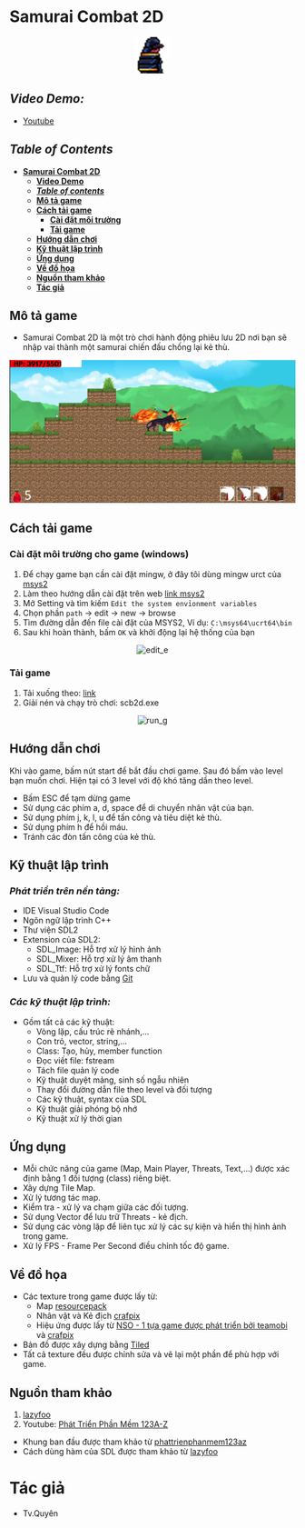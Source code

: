 # **Samurai Combat 2D**

<div style = "text-align: center;">

![Samurai Combat 2D](img_source/icon.png)

</div>

## ***Video Demo:***

- [Youtube](https://www.youtube.com/watch?v=v81oVOWdSM0)

## ***Table of Contents***
- [**Samurai Combat 2D**](#samurai-combat-2d)
    - [**Video Demo**](#video-demo)
    - [***Table of contents***](#table-of-contents)
    - [**Mô tả game**](#mô-tả-game)
    - [**Cách tải game**](#cách-tải-game)
        - [**Cài đặt môi trường**](#cài-đặt-môi-trường-cho-game-windows)
        - [**Tải game**](#tải-game)
    - [**Hướng dẫn chơi**](#hướng-dẫn-chơi)
    - [**Kỹ thuật lập trình**](#kỹ-thuật-lập-trình)
    - [**Ứng dụng**](#ứng-dụng)
    - [**Về đồ họa**](#về-đồ-họa)
    - [**Nguồn tham khảo**](#nguồn-tham-khảo)
    - [**Tác giả**](#tác-giả)

## Mô tả game

- Samurai Combat 2D là một trò chơi hành động phiêu lưu 2D nơi bạn sẽ nhập vai thành một samurai chiến đấu chống lại kẻ thù.

<div style = "text-align: center;">

![Demo1](demo/demo1.png)

</div>

## Cách tải game

### Cài đặt môi trường cho game (windows)

1. Để chạy game bạn cần cài đặt mingw, ở đây tôi dùng mingw urct của [msys2](https://www.msys2.org/)
2. Làm theo hướng dẫn cài đặt trên web [link msys2](https://www.msys2.org/)
3. Mở Setting và tìm kiếm `Edit the system envỉonment variables`
4. Chọn phần `path` -> edit -> new -> browse
5. Tìm đường dẫn đến file cài đặt của MSYS2, Ví dụ: `C:\msys64\ucrt64\bin`
6. Sau khi hoàn thành, bấm `OK` và khởi động lại hệ thống của bạn

<div style = "text-align: center;">

![edit_e](demo/edit_e.gif)

</div>

### Tải game

1. Tải xuống theo: [link](https://github.com/Nezuko1909/SDL_Game_prj/releases/download/scb2d_v_0.1.0/scb2d.rar)
2. Giải nén và chạy trò chơi: scb2d.exe

<div style = "text-align: center;">

![run_g](demo/run_g.gif)

</div>

## Hướng dẫn chơi

Khi vào game, bấm nút start để bắt đầu chơi game. 
Sau đó bấm vào level bạn muốn chơi. Hiện tại có 3 level với độ khó tăng dần theo level.

- Bấm ESC để tạm dừng game
- Sử dụng các phím a, d, space để di chuyển nhân vật của bạn.
- Sử dụng phím j, k, l, u để tấn công và tiêu diệt kẻ thù.
- Sử dụng phím h để hồi máu.
- Tránh các đòn tấn công của kẻ thù.

## Kỹ thuật lập trình
### ***Phát triển trên nền tảng:***
- IDE Visual Studio Code
- Ngôn ngữ lập trình C++
- Thư viện SDL2
- Extension của SDL2:
    - SDL_Image: Hỗ trợ xử lý hình ảnh
    - SDL_Mixer: Hỗ trợ xử lý âm thanh
    - SDL_Ttf: Hỗ trợ xử lý fonts chữ
- Lưu và quản lý code bằng [Git](https://github.com/)

### ***Các kỹ thuật lập trình:***
- Gồm tất cả các kỹ thuật:
    - Vòng lặp, cấu trúc rẽ nhánh,...
    - Con trỏ, vector, string,...
    - Class: Tạo, hủy, member function
    - Đọc viết file: fstream
    - Tách file quản lý code
    - Kỹ thuật duyệt mảng, sinh số ngẫu nhiên
    - Thay đổi đường dẫn file theo level và đối tượng
    - Các kỹ thuật, syntax của SDL
    - Kỹ thuật giải phóng bộ nhớ
    - Kỹ thuật xử lý thời gian

## Ứng dụng
- Mỗi chức năng của game (Map, Main Player, Threats, Text,...) được xác định bằng 1 đối tượng (class) riêng biệt.
- Xây dựng Tile Map.
- Xử lý tương tác map.
- Kiểm tra - xử lý va chạm giữa các đối tượng.
- Sử dụng Vector để lưu trữ Threats - kẻ địch.
- Sử dụng các vòng lặp để liên tục xử lý các sự kiện và hiển thị hình ảnh trong game.
- Xử lý FPS - Frame Per Second điều chỉnh tốc độ game.

## Về đồ họa
- Các texture trong game được lấy từ:
    - Map [resourcepack](https://resourcepack.net/)
    - Nhân vật và Kẻ địch [crafpix](https://craftpix.net/)
    - Hiệu ứng được lấy từ [NSO - 1 tựa game được phát triển bởi teamobi](http://ninjaschool.vn/) và [crafpix](https://craftpix.net/)
- Bản đồ được xây dựng bằng [Tiled](https://www.mapeditor.org/)
- Tất cả texture đều được chỉnh sửa và vẽ lại một phần để phù hợp với game.

## Nguồn tham khảo
1. [lazyfoo](https://lazyfoo.net/tutorials/SDL)
2. Youtube: [Phát Triển Phần Mềm 123A-Z](https://www.youtube.com/@PhatTrienPhanMem123AZ)

- Khung ban đầu được tham khảo từ [phattrienphanmem123az](https://www.youtube.com/@PhatTrienPhanMem123AZ)
- Cách dùng hàm của SDL được tham khảo từ [lazyfoo](https://lazyfoo.net/tutorials/SDL/)

# Tác giả
 - Tv.Quyên

